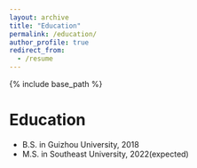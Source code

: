 ```yaml
---
layout: archive
title: "Education"
permalink: /education/
author_profile: true
redirect_from:
  - /resume
---
```


{% include base_path %}

Education
======
* B.S. in Guizhou University, 2018
* M.S. in Southeast University, 2022(expected)

